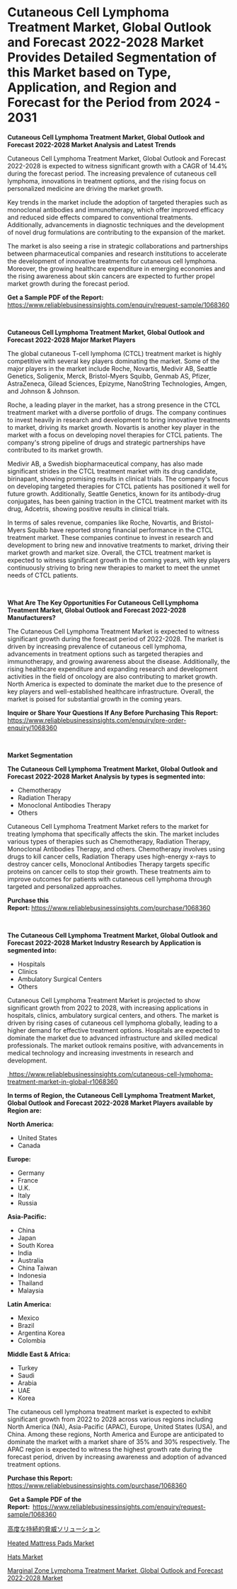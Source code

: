 <p><h1>Cutaneous Cell Lymphoma Treatment Market, Global Outlook and Forecast 2022-2028 Market Provides Detailed Segmentation of this Market based on Type, Application, and Region and Forecast for the Period from 2024 - 2031</h1></p><p><strong>Cutaneous Cell Lymphoma Treatment Market, Global Outlook and Forecast 2022-2028 Market Analysis and Latest Trends</strong></p>
<p><p>Cutaneous Cell Lymphoma Treatment Market, Global Outlook and Forecast 2022-2028 is expected to witness significant growth with a CAGR of 14.4% during the forecast period. The increasing prevalence of cutaneous cell lymphoma, innovations in treatment options, and the rising focus on personalized medicine are driving the market growth.</p><p>Key trends in the market include the adoption of targeted therapies such as monoclonal antibodies and immunotherapy, which offer improved efficacy and reduced side effects compared to conventional treatments. Additionally, advancements in diagnostic techniques and the development of novel drug formulations are contributing to the expansion of the market.</p><p>The market is also seeing a rise in strategic collaborations and partnerships between pharmaceutical companies and research institutions to accelerate the development of innovative treatments for cutaneous cell lymphoma. Moreover, the growing healthcare expenditure in emerging economies and the rising awareness about skin cancers are expected to further propel market growth during the forecast period.</p></p>
<p><strong>Get a Sample PDF of the Report:&nbsp;</strong> <a href="https://www.reliablebusinessinsights.com/enquiry/request-sample/1068360">https://www.reliablebusinessinsights.com/enquiry/request-sample/1068360</a></p>
<p>&nbsp;</p>
<p><strong>Cutaneous Cell Lymphoma Treatment Market, Global Outlook and Forecast 2022-2028 Major Market Players</strong></p>
<p><p>The global cutaneous T-cell lymphoma (CTCL) treatment market is highly competitive with several key players dominating the market. Some of the major players in the market include Roche, Novartis, Medivir AB, Seattle Genetics, Soligenix, Merck, Bristol-Myers Squibb, Genmab AS, Pfizer, AstraZeneca, Gilead Sciences, Epizyme, NanoString Technologies, Amgen, and Johnson & Johnson.</p><p>Roche, a leading player in the market, has a strong presence in the CTCL treatment market with a diverse portfolio of drugs. The company continues to invest heavily in research and development to bring innovative treatments to market, driving its market growth. Novartis is another key player in the market with a focus on developing novel therapies for CTCL patients. The company's strong pipeline of drugs and strategic partnerships have contributed to its market growth.</p><p>Medivir AB, a Swedish biopharmaceutical company, has also made significant strides in the CTCL treatment market with its drug candidate, birinapant, showing promising results in clinical trials. The company's focus on developing targeted therapies for CTCL patients has positioned it well for future growth. Additionally, Seattle Genetics, known for its antibody-drug conjugates, has been gaining traction in the CTCL treatment market with its drug, Adcetris, showing positive results in clinical trials.</p><p>In terms of sales revenue, companies like Roche, Novartis, and Bristol-Myers Squibb have reported strong financial performance in the CTCL treatment market. These companies continue to invest in research and development to bring new and innovative treatments to market, driving their market growth and market size. Overall, the CTCL treatment market is expected to witness significant growth in the coming years, with key players continuously striving to bring new therapies to market to meet the unmet needs of CTCL patients.</p></p>
<p>&nbsp;</p>
<p><strong>What Are The Key Opportunities For Cutaneous Cell Lymphoma Treatment Market, Global Outlook and Forecast 2022-2028 Manufacturers?</strong></p>
<p><p>The Cutaneous Cell Lymphoma Treatment Market is expected to witness significant growth during the forecast period of 2022-2028. The market is driven by increasing prevalence of cutaneous cell lymphoma, advancements in treatment options such as targeted therapies and immunotherapy, and growing awareness about the disease. Additionally, the rising healthcare expenditure and expanding research and development activities in the field of oncology are also contributing to market growth. North America is expected to dominate the market due to the presence of key players and well-established healthcare infrastructure. Overall, the market is poised for substantial growth in the coming years.</p></p>
<p><strong>Inquire or Share Your Questions If Any Before Purchasing This Report:</strong> <a href="https://www.reliablebusinessinsights.com/enquiry/pre-order-enquiry/1068360">https://www.reliablebusinessinsights.com/enquiry/pre-order-enquiry/1068360</a></p>
<p>&nbsp;</p>
<p><strong>Market Segmentation</strong></p>
<p><strong>The Cutaneous Cell Lymphoma Treatment Market, Global Outlook and Forecast 2022-2028 Market Analysis by types is segmented into:</strong></p>
<p><ul><li>Chemotherapy</li><li>Radiation Therapy</li><li>Monoclonal Antibodies Therapy</li><li>Others</li></ul></p>
<p><p>Cutaneous Cell Lymphoma Treatment Market refers to the market for treating lymphoma that specifically affects the skin. The market includes various types of therapies such as Chemotherapy, Radiation Therapy, Monoclonal Antibodies Therapy, and others. Chemotherapy involves using drugs to kill cancer cells, Radiation Therapy uses high-energy x-rays to destroy cancer cells, Monoclonal Antibodies Therapy targets specific proteins on cancer cells to stop their growth. These treatments aim to improve outcomes for patients with cutaneous cell lymphoma through targeted and personalized approaches.</p></p>
<p><strong>Purchase this Report:&nbsp;</strong><a href="https://www.reliablebusinessinsights.com/purchase/1068360">https://www.reliablebusinessinsights.com/purchase/1068360</a></p>
<p>&nbsp;</p>
<p><strong>The Cutaneous Cell Lymphoma Treatment Market, Global Outlook and Forecast 2022-2028 Market Industry Research by Application is segmented into:</strong></p>
<p><ul><li>Hospitals</li><li>Clinics</li><li>Ambulatory Surgical Centers</li><li>Others</li></ul></p>
<p><p>Cutaneous Cell Lymphoma Treatment Market is projected to show significant growth from 2022 to 2028, with increasing applications in hospitals, clinics, ambulatory surgical centers, and others. The market is driven by rising cases of cutaneous cell lymphoma globally, leading to a higher demand for effective treatment options. Hospitals are expected to dominate the market due to advanced infrastructure and skilled medical professionals. The market outlook remains positive, with advancements in medical technology and increasing investments in research and development.</p></p>
<p><a href="https://www.reliablebusinessinsights.com/cutaneous-cell-lymphoma-treatment-market-in-global-r1068360">&nbsp;https://www.reliablebusinessinsights.com/cutaneous-cell-lymphoma-treatment-market-in-global-r1068360</a></p>
<p><strong>In terms of Region, the Cutaneous Cell Lymphoma Treatment Market, Global Outlook and Forecast 2022-2028 Market Players available by Region are:</strong></p>
<p>
    <p> <strong> North America: </strong>
        <ul>
            <li>United States</li>
            <li>Canada</li>
        </ul>
        </p> 
    <p> <strong> Europe: </strong>
        <ul>
            <li>Germany</li>
            <li>France</li>
            <li>U.K.</li>
            <li>Italy</li>
            <li>Russia</li>
        </ul>
        </p> 
    <p> <strong> Asia-Pacific: </strong>
        <ul>
            <li>China</li>
            <li>Japan</li>
            <li>South Korea</li>
            <li>India</li>
            <li>Australia</li>
            <li>China Taiwan</li>
            <li>Indonesia</li>
            <li>Thailand</li>
            <li>Malaysia</li>
        </ul>
        </p> 
    <p> <strong> Latin America: </strong>
        <ul>
            <li>Mexico</li>
            <li>Brazil</li>
            <li>Argentina Korea</li>
            <li>Colombia</li>
        </ul>
        </p> 
    <p> <strong> Middle East & Africa: </strong>
        <ul>
            <li>Turkey</li>
            <li>Saudi</li>
            <li>Arabia</li>
            <li>UAE</li>
            <li>Korea</li>
        </ul>
    </p>
    </p>
<p><p>The cutaneous cell lymphoma treatment market is expected to exhibit significant growth from 2022 to 2028 across various regions including North America (NA), Asia-Pacific (APAC), Europe, United States (USA), and China. Among these regions, North America and Europe are anticipated to dominate the market with a market share of 35% and 30% respectively. The APAC region is expected to witness the highest growth rate during the forecast period, driven by increasing awareness and adoption of advanced treatment options.</p></p>
<p><strong>Purchase this Report: </strong><a href="https://www.reliablebusinessinsights.com/purchase/1068360">https://www.reliablebusinessinsights.com/purchase/1068360</a></p>
<p>&nbsp;<strong>Get a Sample PDF of the Report:&nbsp;&nbsp;</strong><a href="https://www.reliablebusinessinsights.com/enquiry/request-sample/1068360">https://www.reliablebusinessinsights.com/enquiry/request-sample/1068360</a></p>
<p><strong></strong></p>
<p><p><a href="https://medium.com/@reyeshowell66/%E9%AB%98%E5%BA%A6%E6%8C%81%E7%B6%9A%E7%9A%84%E8%84%85%E5%A8%81-apt-%E3%82%BD%E3%83%AA%E3%83%A5%E3%83%BC%E3%82%B7%E3%83%A7%E3%83%B3%E5%B8%82%E5%A0%B4-%E5%B8%82%E5%A0%B4%E3%82%B7%E3%82%A7%E3%82%A2-%E5%B8%82%E5%A0%B4%E3%83%88%E3%83%AC%E3%83%B3%E3%83%89-%E3%81%8A%E3%82%88%E3%81%B3%E5%B0%86%E6%9D%A5%E3%81%AE%E6%88%90%E9%95%B7%E3%82%92%E6%8E%A2%E3%82%8B-76a5c058ba73">高度な持続的脅威ソリューション</a></p><p><a href="https://www.linkedin.com/pulse/heated-mattress-pads-market-size-trends-complete-industry-tkkdc">Heated Mattress Pads Market</a></p><p><a href="https://www.linkedin.com/pulse/hats-market-insight-trends-growth-forecasted-from-2024-xm9yc">Hats Market</a></p><p><a href="https://github.com/CliffMedina6/Market-Research-Report-List-4/blob/main/marginal-zone-lymphoma-treatment-market-global-outlook-and-forecast-2022-2028-market.md">Marginal Zone Lymphoma Treatment Market, Global Outlook and Forecast 2022-2028 Market</a></p></p>